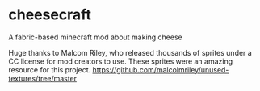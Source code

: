 # cheesecraft
 A fabric-based minecraft mod about making cheese
 
Huge thanks to Malcom Riley, who released thousands of sprites under a CC license for mod creators to use.
These sprites were an amazing resource for this project.
https://github.com/malcolmriley/unused-textures/tree/master